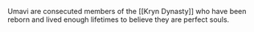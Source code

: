 Umavi are consecuted members of the [[Kryn Dynasty]] who have been reborn and lived enough lifetimes to believe they are perfect souls.
